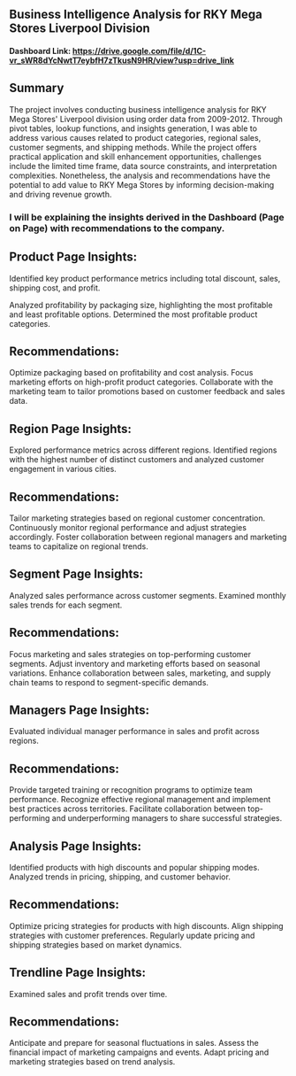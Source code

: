 ## Business Intelligence Analysis for RKY Mega Stores Liverpool Division

#### Dashboard Link: https://drive.google.com/file/d/1C-vr_sWR8dYcNwtT7eybfH7zTkusN9HR/view?usp=drive_link



## Summary

The project involves conducting business intelligence analysis for RKY Mega Stores' Liverpool division using order data from 2009-2012. 
Through pivot tables, lookup functions, and insights generation, I was able to address various causes related to product categories, regional sales, customer segments, and shipping methods. 
While the project offers practical application and skill enhancement opportunities, challenges include the limited time frame, data source constraints, and interpretation complexities.
Nonetheless, the analysis and recommendations have the potential to add value to RKY Mega Stores by informing decision-making and driving revenue growth.


### I will be explaining the insights derived in the Dashboard (Page on Page) with recommendations to the company.




## Product Page Insights:
Identified key product performance metrics including total discount, sales, shipping cost, and profit.

Analyzed profitability by packaging size, highlighting the most profitable and least profitable options.
Determined the most profitable product categories.

## Recommendations:

Optimize packaging based on profitability and cost analysis.
Focus marketing efforts on high-profit product categories.
Collaborate with the marketing team to tailor promotions based on customer feedback and sales data.


## Region Page Insights:
Explored performance metrics across different regions.
Identified regions with the highest number of distinct customers and analyzed customer engagement in various cities.

## Recommendations:

Tailor marketing strategies based on regional customer concentration.
Continuously monitor regional performance and adjust strategies accordingly.
Foster collaboration between regional managers and marketing teams to capitalize on regional trends.


## Segment Page Insights:
Analyzed sales performance across customer segments.
Examined monthly sales trends for each segment.

## Recommendations:

Focus marketing and sales strategies on top-performing customer segments.
Adjust inventory and marketing efforts based on seasonal variations.
Enhance collaboration between sales, marketing, and supply chain teams to respond to segment-specific demands.


## Managers Page Insights:
Evaluated individual manager performance in sales and profit across regions.


## Recommendations:

Provide targeted training or recognition programs to optimize team performance.
Recognize effective regional management and implement best practices across territories.
Facilitate collaboration between top-performing and underperforming managers to share successful strategies.


## Analysis Page Insights:
Identified products with high discounts and popular shipping modes.
Analyzed trends in pricing, shipping, and customer behavior.


## Recommendations:

Optimize pricing strategies for products with high discounts.
Align shipping strategies with customer preferences.
Regularly update pricing and shipping strategies based on market dynamics.


## Trendline Page Insights:
Examined sales and profit trends over time.


## Recommendations:

Anticipate and prepare for seasonal fluctuations in sales.
Assess the financial impact of marketing campaigns and events.
Adapt pricing and marketing strategies based on trend analysis.















